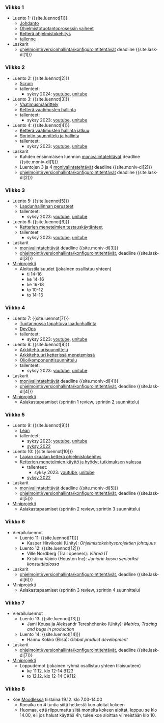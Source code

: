 ### Viikko 1

- Luento 1: {{site.luennot[1]}}
  - [Johdanto](/osa0)
  - [Ohjelmistotuotantoprosessin vaiheet](/osa1#ohjelmistotuotanto-ja-sen-osa-alueet)
  - [Ketterä ohjelmistokehitys](/osa1#ketterä-ohjelmistokehitys)
  - [tallenne](https://youtu.be/9UaFvaRtTM0)
- Laskarit
  -  [ohjelmointi/versionhallinta/konfigurointitehtävät](/tehtavat1) deadline {{site.lask-dl[1]}}

### Viikko 2

- Luento 2: {{site.luennot[2]}}
  - [Scrum](/osa1#scrum)
  - tallenteet:
    - syksy 2024: [youtube](https://youtu.be/sg6O6jTGrzk), [unitube](https://www.helsinki.fi/fi/unitube/video/89ccc897-d9bc-4cc3-982d-83b19bf062cd)
- Luento 3: {{site.luennot[3]}}
  - [Vaatimusmäärittely](/osa2#vaatimusmäärittely)
  - [Ketterä vaatimusten hallinta](/osa2#user-story)
  - tallenteet:
    - syksy 2023: [youtube](https://youtu.be/LoTkLUn-5c8), [unitube](https://www.helsinki.fi/fi/unitube/video/09ce38ed-2074-4d07-8669-ac55051a04c1)
- Luento 4: {{site.luennot[4]}}
  - [Ketterä vaatimusten hallinta jatkuu](/osa2#user-story)
  - [Sprintin suunnittelu ja hallinta](/osa2#sprintin-suunnittelu)
  - tallenteet:
    - syksy 2023: [youtube](https://youtu.be/VmURlloAvt4), [unitube](https://www.helsinki.fi/fi/unitube/video/0d5b1a96-f4b3-4ff3-bc7c-f2ffa560caf8)  
- Laskarit
  - Kahden ensimmäisen luennon <a href="{{site.stats_url}}/quiz/1">monivalintatehtävät</a> deadline {{site.moniv-dl[1]}}
  - Luentojen 3 ja 4 <a href="{{site.stats_url}}/quiz/2">monivalintatehtävät</a> deadline {{site.moniv-dl[2]}}
  - [ohjelmointi/versionhallinta/konfigurointitehtävät](/tehtavat2) deadline {{site.lask-dl[2]}}

### Viikko 3

- Luento 5: {{site.luennot[5]}} 
  - [Laadunhallinnan perusteet](/osa3)
  - tallenteet:
    - syksy 2023: [youtube](https://youtu.be/LrMxzaBZRCs), [unitube](https://www.helsinki.fi/fi/unitube/video/174b1a35-5450-4c64-b43c-fca36461f689)
- Luento 6: {{site.luennot[6]}} 
  - [Ketterien menetelmien testauskäytänteet](/osa3#ketterien-menetelmien-testauskäytänteitä)
  - tallenteet
    - syksy 2023: [youtube](https://youtu.be/q8Yu00Mypcw), [unitube](https://www.helsinki.fi/fi/unitube/video/5a68c46e-13bf-425d-88c9-73c580a2cb77)
- Laskarit
  - <a href="{{site.stats_url}}/quiz/3">monivalintatehtävät</a> deadline {{site.moniv-dl[3]}}
  - [ohjelmointi/versionhallinta/konfigurointitehtävät](/tehtavat3), deadline {{site.lask-dl[3]}}
- [Miniprojekti](/miniprojekti)
  - Aloitustilaisuudet (jokainen osallistuu yhteen)
    - ti 14-16
    - ke 14-16
    - ke 16-18
    - to 10-12
    - to 14-16

### Viikko 4

- Luento 7: {{site.luennot[7]}}
  - [Tuotannossa tapahtuva laadunhallinta](/osa3#tuotannossa-tapahtuva-testaaminen-ja-laadunhallinta)
  - [DevOps](/osa3#devops)
  - tallenteet:
    - syksy 2023: [youtube](https://youtu.be/SIT74TRZVhg), [unitube](https://www.helsinki.fi/fi/unitube/video/fcefce04-872f-4650-b501-1799b7bd1a7d)
- Luento 8: {{site.luennot[8]}} 
  - [Arkkitehtuurisuunnittelu](/osa4#ohjelmiston-arkkitehtuuri)
  - [Arkkitehtuuri ketterissä menetemissä](/osa4#arkkitehtuuri-ketterissä-menetelmissä)
  - [Olio/komponenttisuunnittelu](/osa4#olio--ja-komponenttisuunnittelu)
  - tallenteet:
    - syksy 2023: [youtube](https://youtu.be/34CKdOxwmac), [unitube](https://www.helsinki.fi/fi/unitube/video/680c1fe8-a709-4eb0-81f2-ec64919680ac)
- Laskarit
  - <a href="{{site.stats_url}}/quiz/4">monivalintatehtävät</a> deadline {{site.moniv-dl[4]}}
  - [ohjelmointi/versionhallinta/konfigurointitehtävät](/tehtavat4), deadline {{site.lask-dl[4]}}
- [Miniprojekti](/miniprojekti)
  - Asiakastapaamiset (sprintin 1 review, sprintin 2 suunnittelu)

### Viikko 5

- Luento 9: {{site.luennot[9]}}
  - [Lean](/osa5#lean)
  - tallenteet:
    - syksy 2023: [youtube](https://youtu.be/d-P8wLmk2w8), [unitube](https://www.helsinki.fi/fi/unitube/video/bd42dcd5-406d-4df0-9a95-beb3661ee71b)
    - [syksy 2022](https://youtu.be/hDyuQqf0td0)
- Luento 10: {{site.luennot[10]}}
  - [Laajan skaalan ketterä ohjelmistokehitys](/osa5#laajan-skaalan-ketter%C3%A4-ohjelmistokehitys)
  - [Ketterien menetelmien käyttö ja hyödyt tutkimuksen valossa](/osa5#ketterien-menetelmien-käyttö-ja-hyödyt-tutkimuksen-valossa)
    - tallenteet:
      - syksy 2023: [youtube](https://youtu.be/AgTV3pNoZ6Y), [unitube](https://www.helsinki.fi/fi/unitube/video/f8a923cc-5b4d-4dc1-b9cd-c7214276e6db)
    - [syksy 2022](https://youtu.be/1gxfA58DLQ8)
- Laskarit
  - <a href="{{site.stats_url}}/quiz/5">monivalintatehtävät</a> deadline {{site.moniv-dl[5]}}
  - [ohjelmointi/versionhallinta/konfigurointitehtävät](/tehtavat5), deadline {{site.lask-dl[5]}}
- [Miniprojekti](/miniprojekti)
  - Asiakastapaamiset (sprintin 2 review, sprintin 3 suunnittelu)

### Viikko 6

- Vierailuluennot
  - Luento 11: {{site.luennot[11]}} 
    - Kasper Hirvikoski (Unity): _Ohjelmistokehitysprojektien johtajuus_
  - Luento 12: {{site.luennot[12]}} 
    - Ville Nordberg (Trail openers): _Vihreä IT_
    - Kristiina Vainio (Houston Inc): _Juniorin kasvu senioriksi konsulttitalossa_
- Laskarit
  - [ohjelmointi/versionhallinta/konfigurointitehtävät](/tehtavat6), deadline {{site.lask-dl[6]}}
- Miniprojekti
  - Asiakastapaamiset (sprintin 3 review, sprintin 4 suunnittelu)

### Viikko 7

- Vierailuluennot
  - Luento 13: {{site.luennot[13]}}
    - Jami Kousa ja Aleksandr Tereshchenko (Unity): _Metrics, Tracing and bugs in production_
  - Luento 14: {{site.luennot[14]}}
    - Hannu Kokko (Elisa): _Global product development_
- Laskarit
  -  [ohjelmointi/versionhallinta/konfigurointitehtävät](/tehtavat7), deadline {{site.lask-dl[7]}}
- [Miniprojekti](/miniprojekti)
  - Loppudemot (jokainen ryhmä osallistuu yhteen tilaisuuteen)
    - ke 11.12. klo 12-14 B123
    - to 12.12. klo 12-14 CK112
    
### Viikko 8

- Koe [Moodlessa](https://moodle.helsinki.fi/course/view.php?id=67825) tiistaina 19.12. klo 7.00-14.00 
  - Koeaika on 4 tuntia siitä hetkestä kun aloitat kokeen
  - Huomaa, että riippumatta siitä monelta kokeen aloitat, loppuu se klo 14.00, eli jos haluat käyttää 4h, tulee koe aloittaa viimeistään klo 10.
